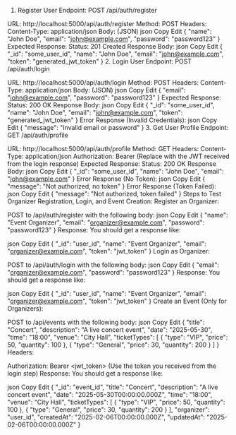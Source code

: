 1. Register User
Endpoint: POST /api/auth/register

URL: http://localhost:5000/api/auth/register
Method: POST
Headers:
Content-Type: application/json
Body: (JSON)
json
Copy
Edit
{
  "name": "John Doe",
  "email": "john@example.com",
  "password": "password123"
}
Expected Response:
Status: 201 Created
Response Body:
json
Copy
Edit
{
  "_id": "some_user_id",
  "name": "John Doe",
  "email": "john@example.com",
  "token": "generated_jwt_token"
}
2. Login User
Endpoint: POST /api/auth/login

URL: http://localhost:5000/api/auth/login
Method: POST
Headers:
Content-Type: application/json
Body: (JSON)
json
Copy
Edit
{
  "email": "john@example.com",
  "password": "password123"
}
Expected Response:
Status: 200 OK
Response Body:
json
Copy
Edit
{
  "_id": "some_user_id",
  "name": "John Doe",
  "email": "john@example.com",
  "token": "generated_jwt_token"
}
Error Response (Invalid Credentials):
json
Copy
Edit
{
  "message": "Invalid email or password"
}
3. Get User Profile
Endpoint: GET /api/auth/profile

URL: http://localhost:5000/api/auth/profile
Method: GET
Headers:
Content-Type: application/json
Authorization: Bearer <token> (Replace <token> with the JWT received from the login response)
Expected Response:
Status: 200 OK
Response Body:
json
Copy
Edit
{
  "_id": "some_user_id",
  "name": "John Doe",
  "email": "john@example.com"
}
Error Response (No Token):
json
Copy
Edit
{
  "message": "Not authorized, no token"
}
Error Response (Token Failed):
json
Copy
Edit
{
  "message": "Not authorized, token failed"
}
Steps to Test Organizer Registration, Login, and Event Creation:
Register an Organizer:

POST to /api/auth/register with the following body:
json
Copy
Edit
{
  "name": "Event Organizer",
  "email": "organizer@example.com",
  "password": "password123"
}
Response: You should get a response like:

json
Copy
Edit
{
  "_id": "user_id",
  "name": "Event Organizer",
  "email": "organizer@example.com",
  "token": "jwt_token"
}
Login as Organizer:

POST to /api/auth/login with the following body:
json
Copy
Edit
{
  "email": "organizer@example.com",
  "password": "password123"
}
Response: You should get a response like:

json
Copy
Edit
{
  "_id": "user_id",
  "name": "Event Organizer",
  "email": "organizer@example.com",
  "token": "jwt_token"
}
Create an Event (Only for Organizers):

POST to /api/events with the following body:
json
Copy
Edit
{
  "title": "Concert",
  "description": "A live concert event",
  "date": "2025-05-30",
  "time": "18:00",
  "venue": "City Hall",
  "ticketTypes": [
    {
      "type": "VIP",
      "price": 50,
      "quantity": 100
    },
    {
      "type": "General",
      "price": 30,
      "quantity": 200
    }
  ]
}
Headers:

Authorization: Bearer <jwt_token> (Use the token you received from the login step)
Response: You should get a response like:

json
Copy
Edit
{
  "_id": "event_id",
  "title": "Concert",
  "description": "A live concert event",
  "date": "2025-05-30T00:00:00.000Z",
  "time": "18:00",
  "venue": "City Hall",
  "ticketTypes": [
    {
      "type": "VIP",
      "price": 50,
      "quantity": 100
    },
    {
      "type": "General",
      "price": 30,
      "quantity": 200
    }
  ],
  "organizer": "user_id",
  "createdAt": "2025-02-06T00:00:00.000Z",
  "updatedAt": "2025-02-06T00:00:00.000Z"
}
